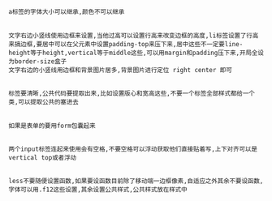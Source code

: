 ## 
    a标签的字体大小可以继承,颜色不可以继承
## 
    文字右边小竖线使用边框来设置,当他过高可以设置行高来改变边框的高度,li标签设置了行高来搞边框,要居中可以在父元素中设置padding-top来压下来,居中这些不一定要line-height等于height,vertical等于middle这些,可以用margin和padding压下来,开局全设为border-size盒子
    文字右边的小竖线用边框和背景图片居多,背景图片进行定位 right center 即可

##
    标签要清晰,公共代码要提取出来,比如设置版心和宽高这些,不要一个标签全部样式都给一个类,可以提取公共的塞进去
##
    如果是表单的要用form包囊起来
##
    两个input标签连起来使用会有空格,不要空格可以浮动获取他们直接贴着写,上下对齐可以是vertical top或者浮动
## 
    less不要随便设置函数,如果要设函数目前除了移动端一边框像素,自适应之外其余不要设函数,字体可以用.f12这些设置,其余设置公共样式,公共样式放在样式中
